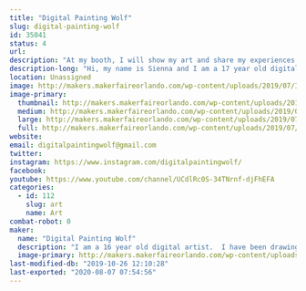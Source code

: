 ```yaml
---
title: "Digital Painting Wolf"
slug: digital-painting-wolf
id: 35041
status: 4
url: 
description: "At my booth, I will show my art and share my experiences.  Last year, I was dressed up as my character Nimmy.  This year, I will be dressed up as my crazy character Highlight.  I want to inspire creativity and show people that with practice, anything is possible."
description-long: "Hi, my name is Sienna and I am a 17 year old digital artist.  I have been drawing digitally for over two years now, but I have been drawing in general all my life.  I was never really good at traditional art, but everything changed when I saw my step sister doing digital art.  I started drawing with a mouse which was pretty hard, but over time, I got a tablet and my art life exploded!  This is my third year of exhibiting at Maker Faire, and I am excited to see all the other Makers again, and have a blast with young entrepreneurs like myself.  All my drawings are kid friendly, I have never even thought about drawing mature content.  I mostly draw either my characters from the stories I wrote, fan art, or just random illustrations.  I will be accepting donations and with every donation I will draw a picture of the donator or one of their family members.  There is no specific amount, it's just any donation.  At my booth, I will show my first digital painting using a mouse and my first digital painting using a tablet.  I want to show kids that with practice, you can do anything!  I will have some other things at my booth like photo slides, live drawing, coloring sheets and crayons, and some information cards to my YouTube channel and Instagram page.  I want to make myself known to the public and hopefully get more requests for drawings.  I hope to see you all at this years Maker Faire!  Let's make it another good one!"
location: Unassigned
image: http://makers.makerfaireorlando.com/wp-content/uploads/2019/07/IMG_5244-768x1024.jpg
image-primary:
  thumbnail: http://makers.makerfaireorlando.com/wp-content/uploads/2019/07/IMG_5244-150x150.jpg
  medium: http://makers.makerfaireorlando.com/wp-content/uploads/2019/07/IMG_5244-225x300.jpg
  large: http://makers.makerfaireorlando.com/wp-content/uploads/2019/07/IMG_5244-768x1024.jpg
  full: http://makers.makerfaireorlando.com/wp-content/uploads/2019/07/IMG_5244.jpg
website: 
email: digitalpaintingwolf@gmail.com
twitter: 
instagram: https://www.instagram.com/digitalpaintingwolf/
facebook: 
youtube: https://www.youtube.com/channel/UCdlRc0S-34TNrnf-djFhEFA
categories:
  - id: 112
    slug: art
    name: Art
combat-robot: 0
maker:
  name: "Digital Painting Wolf"
  description: "I am a 16 year old digital artist.  I have been drawing for over a year, and it has completely changed my life.  My step sister and my mother are my biggest inspirations.  They both draw and they help me to improve.  Ever since my first drawing I have not stopped practicing, and now I have over 200 drawings.  Art helps me with my depression and anxiety, and I would love to share my experience and my art with others.  "
  image-primary: http://makers.makerfaireorlando.com/wp-content/uploads/2017/07/profile.png
last-modified-db: "2019-10-26 12:10:28"
last-exported: "2020-08-07 07:54:56"
---
```


